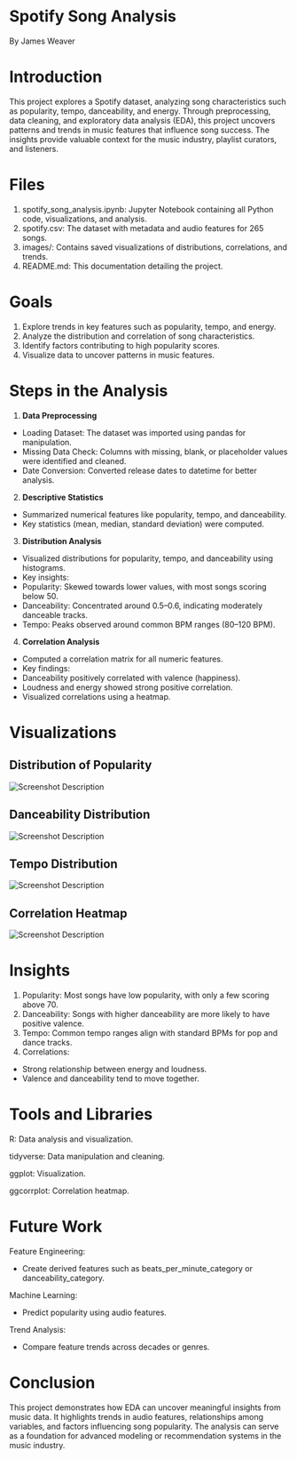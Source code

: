 # Spotify Song Analysis
By James Weaver

# Introduction
This project explores a Spotify dataset, analyzing song characteristics such as popularity, tempo, danceability, and energy. Through preprocessing, data cleaning, and exploratory data analysis (EDA), this project uncovers patterns and trends in music features that influence song success. The insights provide valuable context for the music industry, playlist curators, and listeners.

# Files
1. spotify_song_analysis.ipynb: Jupyter Notebook containing all Python code, visualizations, and analysis.
2. spotify.csv: The dataset with metadata and audio features for 265 songs.
3. images/: Contains saved visualizations of distributions, correlations, and trends.
4. README.md: This documentation detailing the project.

# Goals
1. Explore trends in key features such as popularity, tempo, and energy.
2. Analyze the distribution and correlation of song characteristics.
3. Identify factors contributing to high popularity scores.
4. Visualize data to uncover patterns in music features.

# Steps in the Analysis
1. **Data Preprocessing**
- Loading Dataset: The dataset was imported using pandas for manipulation.
- Missing Data Check: Columns with missing, blank, or placeholder values were identified and cleaned.
- Date Conversion: Converted release dates to datetime for better analysis.
2. **Descriptive Statistics**
- Summarized numerical features like popularity, tempo, and danceability.
- Key statistics (mean, median, standard deviation) were computed.
3. **Distribution Analysis**
- Visualized distributions for popularity, tempo, and danceability using histograms.
- Key insights:
- Popularity: Skewed towards lower values, with most songs scoring below 50.
- Danceability: Concentrated around 0.5–0.6, indicating moderately danceable tracks.
- Tempo: Peaks observed around common BPM ranges (80–120 BPM).
4. **Correlation Analysis**
- Computed a correlation matrix for all numeric features.
- Key findings:
- Danceability positively correlated with valence (happiness).
- Loudness and energy showed strong positive correlation.
- Visualized correlations using a heatmap.

# Visualizations
## Distribution of Popularity
![Screenshot Description](pic1.png)

## Danceability Distribution
![Screenshot Description](pic2.png)

## Tempo Distribution
![Screenshot Description](pic3.png)

## Correlation Heatmap
![Screenshot Description](pic4.png)

# Insights
1. Popularity: Most songs have low popularity, with only a few scoring above 70.
2. Danceability: Songs with higher danceability are more likely to have positive valence.
3. Tempo: Common tempo ranges align with standard BPMs for pop and dance tracks.
4. Correlations:
- Strong relationship between energy and loudness.
- Valence and danceability tend to move together.

# Tools and Libraries
R: Data analysis and visualization.

tidyverse: Data manipulation and cleaning.

ggplot: Visualization.

ggcorrplot: Correlation heatmap.

# Future Work
Feature Engineering:
- Create derived features such as beats_per_minute_category or danceability_category.

Machine Learning:
- Predict popularity using audio features.

Trend Analysis:
- Compare feature trends across decades or genres.

# Conclusion
This project demonstrates how EDA can uncover meaningful insights from music data. It highlights trends in audio features, relationships among variables, and factors influencing song popularity. The analysis can serve as a foundation for advanced modeling or recommendation systems in the music industry.
